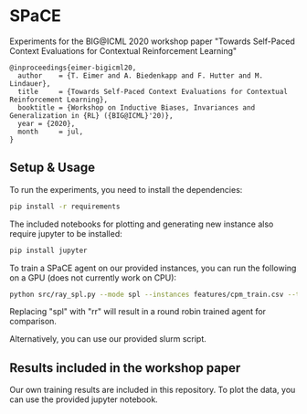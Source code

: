 # SPaCE
Experiments for the BIG@ICML 2020 workshop paper  "Towards Self-Paced Context Evaluations for Contextual Reinforcement Learning"

    @inproceedings{eimer-bigicml20,
      author    = {T. Eimer and A. Biedenkapp and F. Hutter and M. Lindauer},
      title     = {Towards Self-Paced Context Evaluations for Contextual Reinforcement Learning},
      booktitle = {Workshop on Inductive Biases, Invariances and Generalization in {RL} ({BIG@ICML}'20)},
      year = {2020},
      month     = jul,
    }

## Setup & Usage
To run the experiments, you need to install the dependencies:
```bash
pip install -r requirements
```
The included notebooks for plotting and generating new instance also require jupyter to be installed:
```bash
pip install jupyter
```

To train a SPaCE agent on our provided instances, you can run the following on a GPU (does not currently work on CPU):
```bash
python src/ray_spl.py --mode spl --instances features/cpm_train.csv --test features/cpm_test.csv
```
Replacing "spl" with "rr" will result in a round robin trained agent for comparison.

Alternatively, you can use our provided slurm script.
## Results included in the workshop paper
Our own training results are included in this repository. To plot the data, you can use the provided jupyter notebook.
